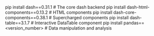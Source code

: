 pip install dash==0.31.1 # The core dash backend
pip install dash-html-components==0.13.2 # HTML components
pip install dash-core-components==0.38.1 # Supercharged components
pip install dash-table==3.1.7 # Interactive DataTable component
pip install pandas==<version_number> # Data manipulation and analysis
